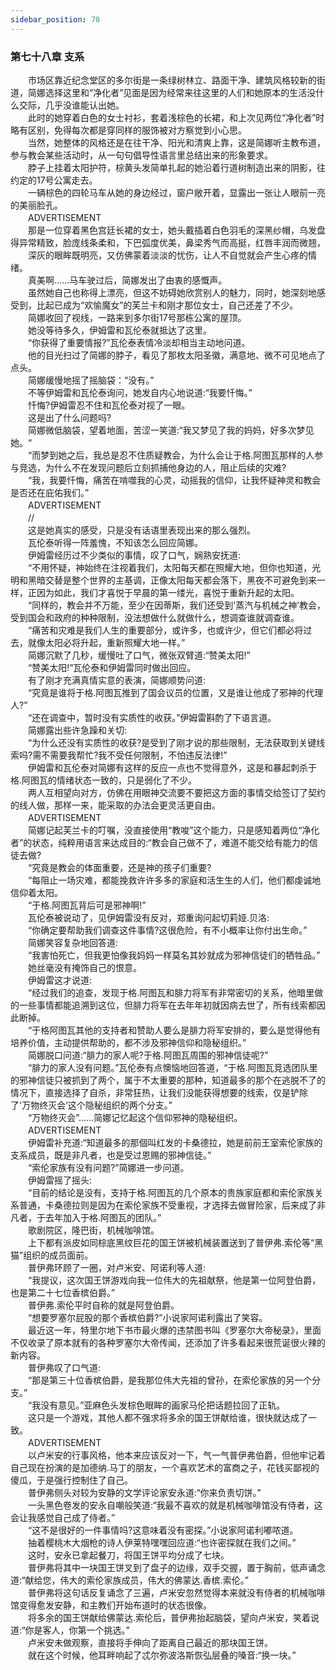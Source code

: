 ```yaml
---
sidebar_position: 78
---
```

### 第七十八章 支系  


　　市场区靠近纪念堂区的多尔街是一条绿树林立、路面干净、建筑风格较新的街道，简娜选择这里和“净化者”见面是因为经常来往这里的人们和她原本的生活没什么交际，几乎没谁能认出她。  
　　此时的她穿着白色的女士衬衫，套着浅棕色的长裙，和上次见两位“净化者”时略有区别，免得每次都是穿同样的服饰被对方察觉到小心思。  
　　当然，她整体的风格还是在往干净、阳光和清爽上靠，这是简娜听主教布道，参与教会某些活动时，从一句句倡导性语言里总结出来的形象要求。  
　　脖子上挂着太阳护符，棕黄头发简单扎起的她沿着行道树制造出来的阴影，往约定的17号公寓走去。  
　　一辆棕色的四轮马车从她的身边经过，窗户敞开着，显露出一张让人眼前一亮的美丽脸孔。  
　　ADVERTISEMENT  
　　那是一位穿着黑色宫廷长裙的女士，她头戴插着白色羽毛的深黑纱帽，乌发盘得异常精致，脸庞线条柔和，下巴弧度优美，鼻梁秀气而高挺，红唇丰润而微翘，  
　　深灰的眼眸既明亮，又仿佛蒙着淡淡的忧伤，让人不自觉就会产生心疼的情绪。  
　　真美啊……马车驶过后，简娜发出了由衷的感慨声。  
　　虽然她自己也称得上漂亮，但这不妨碍她欣赏别人的魅力，同时，她深刻地感受到，比起已成为“欢愉魔女”的芙兰卡和刚才那位女士，自己还差了不少。  
　　简娜收回了视线，一路来到多尔街17号那栋公寓的屋顶。  
　　她没等待多久，伊姆雷和瓦伦泰就抵达了这里。  
　　“你获得了重要情报?”瓦伦泰表情冷淡却相当主动地问道。  
　　他的目光扫过了简娜的脖子，看见了那枚太阳圣徽，满意地、微不可见地点了点头。  
　　简娜缓慢地摇了摇脑袋：“没有。”  
　　不等伊姆雷和瓦伦泰询问，她发自内心地说道:“我要忏悔。”  
　　忏悔?伊姆雷忍不住和瓦伦泰对视了一眼。  
　　这是出了什么问题吗?  
　　简娜微低脑袋，望着地面，苦涩一笑道:“我又梦见了我的妈妈，好多次梦见她。“  
　　“而梦到她之后，我总是忍不住质疑教会，为什么会让于格.阿图瓦那样的人参与竞选，为什么不在发现问题后立刻抓捕他身边的人，阻止后续的灾难?  
　　“我，我要忏悔，痛苦在啃噬我的心灵，动摇我的信仰，让我怀疑神灵和教会是否还在庇佑我们。”  
　　ADVERTISEMENT  
　　//  
　　这是她真实的感受，只是没有话语里表现出来的那么强烈。  
　　瓦伦泰听得一阵羞愧，不知该怎么回应简娜。  
　　伊姆雷经历过不少类似的事情，叹了口气，娴熟安抚道:  
　　“不用怀疑，神始终在注视着我们，太阳每天都在照耀大地，但你也知道，光明和黑暗交替是整个世界的主基调，正像太阳每天都会落下，黑夜不可避免到来一样，正因为如此，我们才喜悦于早晨的第一缕光，喜悦于重新升起的太阳。  
　　“同样的，教会并不万能，至少在因蒂斯，我们还受到'蒸汽与机械之神’教会，受到国会和政府的种种限制，没法想做什么就做什么，想调查谁就调查谁。  
　　“痛苦和灾难是我们人生的重要部分，或许多，也或许少，但它们都必将过去，就像太阳必将升起，重新照耀大地一样。”  
　　简娜沉默了几秒，缓慢吐了口气，微张双臂道:“赞美太阳!”  
　　“赞美太阳!”瓦伦泰和伊姆雷同时做出回应。  
　　有了刚才充满真情实意的表演，简娜顺势问道:  
　　“究竟是谁将于格.阿图瓦推到了国会议员的位置，又是谁让他成了邪神的代理人?”  
　　“还在调查中，暂时没有实质性的收获。”伊姆雷斟酌了下语言道。  
　　简娜露出些许急躁和关切:  
　　“为什么还没有实质性的收获?是受到了刚才说的那些限制，无法获取到关键线索吗?需不需要我帮忙?我不受任何限制，不怕违反法律!”  
　　伊姆雷和瓦伦泰对简娜有这样的反应一点也不觉得意外，这是和暴起刺杀于格.阿图瓦的情绪状态一致的，只是弱化了不少。  
　　两人互相望向对方，仿佛在用眼神交流要不要把这方面的事情交给签订了契约的线人做，那样一来，能采取的办法会更灵活更自由。  
　　ADVERTISEMENT  
　　简娜记起芙兰卡的叮嘱，没直接使用“教唆”这个能力，只是感知着两位“净化者”的状态，纯粹用语言来达成目的:“教会自己做不了，难道不能交给有能力的信徒去做?  
　　“究竟是教会的体面重要，还是神的孩子们重要?  
　　“每阻止一场灾难，都能挽救许许多多的家庭和活生生的人们，他们都虔诚地信仰着太阳。  
　　“于格.阿图瓦背后可是邪神啊!”  
　　瓦伦泰被说动了，见伊姆雷没有反对，郑重询问起切莉娅.贝洛:  
　　“你确定要帮助我们调查这件事情?这很危险，有不小概率让你付出生命。”  
　　简娜笑容复杂地回答道:  
　　“我害怕死亡，但我更怕像我妈妈一样莫名其妙就成为邪神信徒们的牺牲品。”  
　　她丝毫没有掩饰自己的恨意。  
　　伊姆雷这才说道:  
　　“经过我们的追查，发现于格.阿图瓦和腓力将军有非常密切的关系，他暗里做的一些事情都能追溯到这位，但腓力将军在去年年初就因病去世了，所有线索都因此断掉。  
　　“于格阿图瓦其他的支持者和赞助人要么是腓力将军安排的，要么是觉得他有培养价值，主动提供帮助的，都不涉及邪神信仰和隐秘组织。”  
　　简娜脱口问道:“腓力的家人呢?于格.阿图瓦周围的邪神信徒呢?”  
　　“腓力的家人没有问题。”瓦伦泰有点懊恼地回答道，“于格.阿图瓦竞选团队里的邪神信徒只被抓到了两个，属于不太重要的那种，知道最多的那个在逃脱不了的情况下，直接选择了自杀，非常狂热，让我们没能获得想要的线索，仅是铲除了'万物终灭会’这个隐秘组织的两个分支。”  
　　“万物终灭会”……简娜记忆起这个信仰邪神的隐秘组织。  
　　ADVERTISEMENT  
　　伊姆雷补充道:“知道最多的那個叫红发的卡桑德拉，她是前前王室索伦家族的支系成员，既是非凡者，也是受过恩赐的邪神信徒。”  
　　“索伦家族有没有问题?”简娜进一步问道。  
　　伊姆雷摇了摇头:  
　　“目前的结论是没有，支持于格.阿图瓦的几个原本的贵族家庭都和索伦家族关系普通，卡桑德拉则是因为在索伦家族不受重视，才选择去做冒险家，后来成了非凡者，于去年加入于格.阿图瓦的团队。”  
　　歌剧院区，隆巴街，机械咖啡馆。  
　　上下都有派皮如同棕底黑纹巨花的国王饼被机械装置送到了普伊弗.索伦等“黑猫”组织的成员面前。  
　　普伊弗环顾了一圈，对卢米安、阿诺利等人道:  
　　“我提议，这次国王饼游戏向我一位伟大的先祖献祭，他是第一位阿登伯爵，也是第二十七位香槟伯爵。”  
　　普伊弗.索伦平时自称的就是阿登伯爵。  
　　“想要罗塞尔屁股的那个香槟伯爵?”小说家阿诺利露出了笑容。  
　　最近这一年，特里尔地下书市最火爆的违禁图书叫《罗塞尔大帝秘录》，里面不仅收录了原本就有的各种罗塞尔大帝传闻，还添加了许多看起来很荒诞很火辣的新内容。  
　　普伊弗叹了口气道:  
　　“那是第三十位香槟伯爵，是我那位伟大先祖的曾孙，在索伦家族的另一个分支。”  
　　“我没有意见。”亚麻色头发棕色眼眸的画家马伦把话题拉回了正轨。  
　　这只是一个游戏，其他人都不强求将多余的国王饼献给谁，很快就达成了一致。  
　　ADVERTISEMENT  
　　以卢米安的行事风格，他本来应该反对一下，气一气普伊弗伯爵，但他牢记着自己现在扮演的是加德纳.马丁的朋友，一个喜欢艺术的富商之子，花钱买鄙视的傻瓜，于是强行控制住了自己。  
　　普伊弗侧头对较为安静的文学评论家安永道:“你来负责切饼。”  
　　一头黑色卷发的安永自嘲般笑道:“我最不喜欢的就是机械咖啡馆没有侍者，这会让我感觉自己成了侍者。”  
　　“这不是很好的一件事情吗?这意味着没有密探。”小说家阿诺利嘟哝道。  
　　抽着樱桃木大烟枪的诗人伊莱特嘿嘿回应道:“也许密探就在我们之间。”  
　　这时，安永已拿起餐刀，将国王饼平均分成了七块。  
　　普伊弗将其中一块国王饼叉到了盘子的边缘，双手交握，置于胸前，低声诵念道:“献给您，伟大的索伦家族成员，伟大的佛蒙达.香槟.索伦。”  
　　普伊弗将这句话反复诵念了三遍，卢米安忽然觉得本来就没有侍者的机械咖啡馆变得愈发安静，和主教们开始布道时的状态很像。  
　　将多余的国王饼献给佛蒙达.索伦后，普伊弗抬起脑袋，望向卢米安，笑着说道:“你是客人，你第一个挑选。”  
　　卢米安未做观察，直接将手伸向了距离自己最近的那块国王饼。  
　　就在这个时候，他耳畔响起了忒尔弥波洛斯恢弘层叠的嗓音:“换一块。”  
